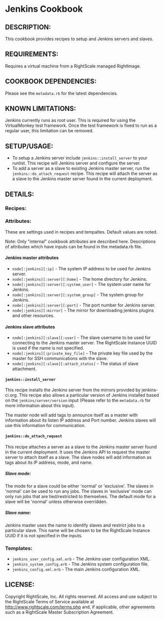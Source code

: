 # Jenkins Cookbook

## DESCRIPTION:

This cookbook provides recipes to setup and Jenkins servers and slaves.

## REQUIREMENTS:

Requires a virtual machine from a RightScale managed RightImage.

## COOKBOOK DEPENDENCIES:

Please see the `metadata.rb` for the latest dependencies.

## KNOWN LIMITATIONS:

Jenkins currently runs as root user. This is required for using the
VirtualMonkey test framework. Once the test framework is fixed to run as a
regular user, this limitation can be removed.

## SETUP/USAGE:

* To setup a Jenkins server include `jenkins::install_server` to your runlist.
  This recipe will Jenkins server and configure the server.
* To add a server as a slave to existing Jenkins master server, run the
  `jenkins::do_attach_request` recipe. This recipe will attach the server as a
  slave to the Jenkins master server found in the current deployment.

## DETAILS:

### Recipes:

### Attributes:

These are settings used in recipes and tempaltes. Default values are noted.

Note: Only "internal" cookbook attributes are described here. Descriptions of
attributes which have inputs can be found in the metadata.rb file.

#### Jenkins master attributes

* `node[:jenkins][:ip]` - The system IP address to be used for Jenkins server.
* `node[:jenkins][:server][:home]` - The home directory for Jenkins.
* `node[:jenkins][:server][:system_user]` - The system user name for Jenkins.
* `node[:jenkins][:server][:system_group]` - The system group for Jenkins.
* `node[:jenkins][:server][:port]` - The port number for Jenkins server.
* `node[:jenkins][:mirror]` - The mirror for downloading jenkins plugins and
  other resources.

#### Jenkins slave attributes

* `node[:jenkins][:slave][:user]` - The slave username to be used for
  connecting to the Jenkins master server.
  The RightScale Instance UUID is used if the name is not specified.
* `node[:jenkins][:private_key_file]` - The private key file used by the master
  for SSH communications with the slave.
* `node[:jenkins][:slave][:attach_status]` - The status of slave attachment.

#### `jenkins::install_server`

This recipe installs the Jenkins server from the mirrors provided by
jenkins-ci.org. This recipe also allows a particular version of Jenkins
installed based on the `jenkins/server/version` input (Please refer to the
`metadata.rb` for more information about this input).

The master node will add tags to announce itself as a master with information
about its listen IP address and Port number. Jenkins slaves will use this
information for communication.

#### `jenkins::do_attach_request`

This recipe attaches a server as a slave to the Jenkins master server found in
the current deployment. It uses the Jenkins API to request the master server to
attach itself as a slave. The slave nodes will add information as tags about its
IP address, mode, and name.

##### Slave mode:

The mode for a slave could be either 'normal' or 'exclusive'. The slaves in
'normal' can be used to run any jobs. The slaves in 'exclusive' mode can only
run jobs that are tied/restricted to themselves. The default mode for a slave
will be 'normal' unless otherwise overridden.

##### Slave name:

Jenkins master uses the name to identify slaves and restrict jobs to a
particular slave. This name will be chosen to be the RightScale Instance UUID
if it is not specified in the inputs.

### Templates:

* `jenkins_user_config.xml.erb` - The Jenkins user configuration XML.
* `jenkins_system_config.erb` - The Jenkins system configuration file.
* `jenkins_config.xml.erb` - The main Jenkins configuration XML.

## LICENSE:

Copyright RightScale, Inc. All rights reserved.  All access and use subject to
the RightScale Terms of Service available at http://www.rightscale.com/terms.php
and, if applicable, other agreements such as a RightScale Master Subscription
Agreement.
